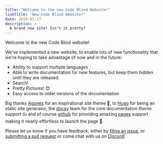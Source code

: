 ```yaml
---
title: "Welcome to the new Code Blind Website!"
linkTitle: "New Code Blind Website!"
date: 2019-01-17
description: >
  A brand new site! Isn't it pretty?
---
```


Welcome to the new Code Blind website!

We've implemented a new website, to enable lots of new functionality that we're hoping to
take advantage of now and in the future:

- Ability to support multiple languages
- Able to write documentation for new features, but keep them hidden until they are released.
- Search!
- Pretty Pictures! 😊
- Easy access to older versions of the documentation

Big thanks [Agones](https://github.com/googleforgames/agones) for an inspirational site theme 🙌, to [Hugo](https://gohugo.io) for being an static site generator, the [docsy](https://github.com/google/docsy) team for the core documentation theme support 👍 and of course [github](https://github.com) for providing amazing [pages](https://pages.github.com/) support making it nearly effortless to launch the page 🚀.

Please let us know if you have feedback, either by [filing an issue](https://github.com/codeblind-ai/codeblind-ai.github.io/issues),
or [submitting a pull request](https://github.com/codeblind-ai/codeblind-ai.github.io/pulls) or come chat with us
on [Discord](https://discord.com/invite/WmtCSMNV)! 
